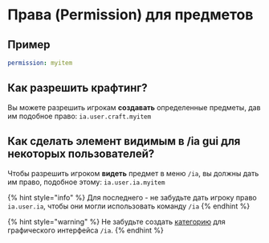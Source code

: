 # Права \(Permission\) для предметов

## Пример

```yaml
permission: myitem
```

## Как разрешить крафтинг?

Вы можете разрешить игрокам **создавать** определенные предметы, дав им подобное право: `ia.user.craft.myitem`

## Как сделать элемент видимым в /ia gui для некоторых пользователей?

Чтобы разрешить игроком **видеть** предмет в меню `/ia`, вы должны дать им право, подобное этому: `ia.user.ia.myitem`

{% hint style="info" %}
Для последнего - не забудьте дать игроку право `ia.user.ia`, чтобы они могли использовать команду `/ia`
{% endhint %}

{% hint style="warning" %}
Не забудьте создать [категорию](../../../../../ia.md) для графического интерфейса `/ia`.
{% endhint %}

